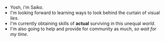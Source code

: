 - Yosh, i'm Saiko. 
- I'm looking forward to learning ways to look behind the curtain of visual *lies*.
- I'm currently obtaining skills of **actual** surviving in this unequal *world*.
- I'm also going to help and provide for community as much, *so wait for my time*.
